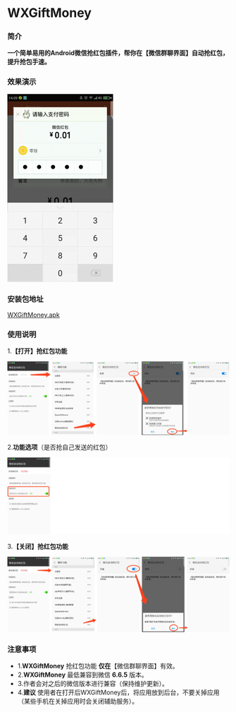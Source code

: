 # WXGiftMoney

### 简介

**一个简单易用的Android微信抢红包插件，帮你在【微信群聊界面】自动抢红包，提升抢包手速。**

### 效果演示

![image_example.gif](https://github.com/sinawangnan7/WXGiftMoney/blob/master/app/image/image_example.gif)

### 安装包地址

[WXGiftMoney.apk](https://github.com/sinawangnan7/WXGiftMoney/blob/master/WXGiftMoney.apk)

### 使用说明

1.**【打开】抢红包功能**

![image_open.png](https://github.com/sinawangnan7/WXGiftMoney/blob/master/app/image/image_open.png)

2.**功能选项**（是否抢自己发送的红包）

![image_selector1.png](https://github.com/sinawangnan7/WXGiftMoney/blob/master/app/image/image_selector1.png)

3.**【关闭】抢红包功能**

![image_close.png](https://github.com/sinawangnan7/WXGiftMoney/blob/master/app/image/image_close.png)

### 注意事项

- 1.**WXGiftMoney** 抢红包功能 **仅在**【微信群聊界面】有效。
- 2.**WXGiftMoney** 最低兼容到微信 **6.6.5** 版本。
- 3.作者会对之后的微信版本进行兼容（保持维护更新）。
- 4.**建议** 使用者在打开后WXGiftMoney后，将应用放到后台，不要关掉应用（某些手机在关掉应用时会关闭辅助服务）。
